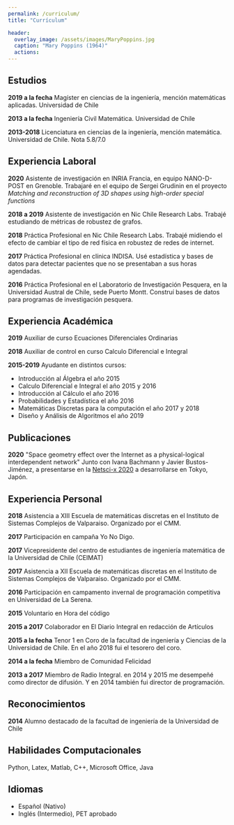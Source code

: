 ```yaml
---
permalink: /curriculum/
title: "Currículum"

header:
  overlay_image: /assets/images/MaryPoppins.jpg
  caption: "Mary Poppins (1964)"
  actions:
---
```


**Estudios**
-------

**2019 a la fecha** Magíster en ciencias de la ingeniería, mención matemáticas aplicadas. Universidad de Chile

**2013 a la fecha** Ingeniería Civil Matemática. Universidad de Chile

**2013-2018** Licenciatura en ciencias de la ingeniería, mención matemática. Universidad de Chile. Nota 5.8/7.0

**Experiencia Laboral**
--------

**2020** Asistente de investigación en INRIA Francia, en equipo NANO-D-POST en Grenoble. Trabajaré en el equipo de Sergei Grudinin en el proyecto *Matching and reconstruction of 3D shapes using high-order special functions*

**2018 a 2019** Asistente de investigación en Nic Chile Research Labs. Trabajé estudiando de métricas de robustez de grafos.

**2018** Práctica Profesional en Nic Chile Research Labs. Trabajé midiendo el efecto de cambiar el tipo de red física en robustez de redes de internet.

**2017** Práctica Profesional en clínica INDISA. Usé estadística y bases de datos para detectar pacientes que no se presentaban a sus horas agendadas.

**2016** Práctica Profesional en el Laboratorio de Investigación Pesquera, en la Universidad Austral de Chile, sede Puerto Montt. Construí bases de datos para programas de investigación pesquera.

Experiencia Académica
----------

**2019** Auxiliar de curso Ecuaciones Diferenciales Ordinarias

**2018** Auxiliar de control en curso Calculo Diferencial e Integral

**2015-2019** Ayudante en distintos cursos:

* Introducción al Álgebra el año 2015
* Calculo Diferencial e Integral el año 2015 y 2016
* Introducción al Cálculo el año 2016
* Probabilidades y Estadística el año 2016
* Matemáticas Discretas para la computación el año 2017 y 2018
* Diseño y Análisis de Algoritmos el año 2019

Publicaciones
----------
**2020** "Space geometry effect over the Internet as a physical-logical interdependent network" Junto con Ivana Bachmann y Javier Bustos-Jiménez, a presentarse en la [Netsci-x 2020](https://netscix2020tokyo.github.io/) a desarrollarse en Tokyo, Japón.


Experiencia Personal
----------
**2018** Asistencia a XIII Escuela de matemáticas discretas en el Instituto de Sistemas Complejos de Valparaiso. Organizado por el CMM.

**2017** Participación en campaña Yo No Digo.

**2017** Vicepresidente del centro de estudiantes de ingeniería matemática de la Universidad de Chile (CEIMAT)

**2017** Asistencia a XII Escuela de matemáticas discretas en el Instituto de Sistemas Complejos de Valparaiso. Organizado por el CMM.

**2016** Participación en campamento invernal de programación competitiva en Universidad de La Serena.

**2015** Voluntario en Hora del código

**2015 a 2017** Colaborador en El Diario Integral en redacción de Artículos

**2015 a la fecha** Tenor 1 en Coro de la facultad de ingeniería y Ciencias de la Universidad de Chile. En el año 2018 fui el tesorero del coro.

**2014 a la fecha** Miembro de Comunidad Felicidad

**2013 a 2017** Miembro de Radio Integral. en 2014 y 2015 me desempeñé como director de difusión. Y en 2014 también fui director de programación.

Reconocimientos
----------
**2014** Alumno destacado de la facultad de ingeniería de la Universidad de Chile


Habilidades Computacionales
----------
Python, Latex, Matlab, C++, Microsoft Office, Java

Idiomas
----------
* Español (Nativo)
* Inglés (Intermedio), PET aprobado